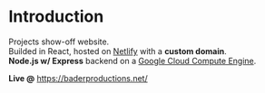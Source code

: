# Introduction

Projects show-off website.<br> Builded in React, hosted on [Netlify](https://www.netlify.com/) with a **custom domain**.<br> **Node.js w/ Express** backend on a [Google Cloud Compute Engine](https://cloud.google.com/compute/?utm_source=google&utm_medium=cpc&utm_campaign=emea-gb-all-en-dr-bkws-all-all-trial-e-gcp-1008073&utm_content=text-ad-none-any-DEV_c-CRE_253506732952-ADGP_Hybrid+%7C+AW+SEM+%7C+BKWS+~+EXA_M:1_GB_EN_Compute_Compute+Engine_google+cloud+computing+engine-KWID_43700053285287153-kwd-77536802412-userloc_9045906&utm_term=KW_google%20cloud%20computing%20engine-NET_g-PLAC_&gclid=Cj0KCQjwrIf3BRD1ARIsAMuugNsIMJRuIGffFxG_8r5aH8JzgV4BAPXrLU2rix0el62j9GDc3x63GokaAi8DEALw_wcB).

**Live @** https://baderproductions.net/
